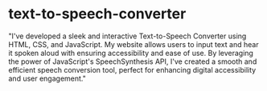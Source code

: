 # text-to-speech-converter

"I've developed a sleek and interactive Text-to-Speech Converter using HTML, CSS, and JavaScript. My website allows users to input text and hear it spoken aloud with ensuring accessibility and ease of use. By leveraging the power of JavaScript's SpeechSynthesis API, I've created a smooth and efficient speech conversion tool, perfect for enhancing digital accessibility and user engagement."
